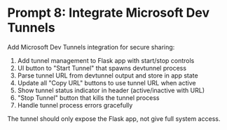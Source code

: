 # Prompt 8: Integrate Microsoft Dev Tunnels

Add Microsoft Dev Tunnels integration for secure sharing:

1. Add tunnel management to Flask app with start/stop controls
2. UI button to "Start Tunnel" that spawns devtunnel process
3. Parse tunnel URL from devtunnel output and store in app state
4. Update all "Copy URL" buttons to use tunnel URL when active
5. Show tunnel status indicator in header (active/inactive with URL)
6. "Stop Tunnel" button that kills the tunnel process
7. Handle tunnel process errors gracefully

The tunnel should only expose the Flask app, not give full system access.